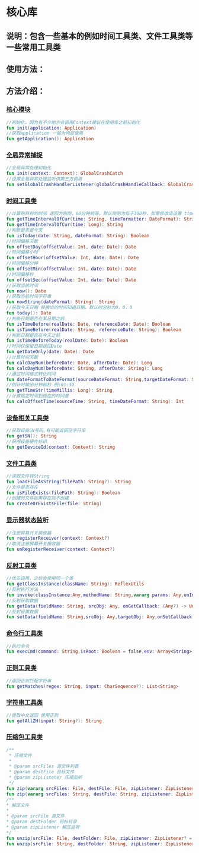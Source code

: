 # 核心库

## 说明：包含一些基本的例如时间工具类、文件工具类等一些常用工具类

## 使用方法：

## 方法介绍：

### [核心模块](./src/main/java/com/sik/sikcore/SIKCore.kt)

```kotlin
//初始化，因为有不少地方会调用Context建议在使用库之前初始化
fun init(application: Application)
//获取application 一般为内部使用
fun getApplication(): Application
```

### [全局异常捕捉](./src/main/java/com/sik/sikcore/crash/GlobalCrashCatch.kt)

```kotlin
//全局异常处理初始化
fun init(context: Context): GlobalCrashCatch
//设置全局异常处理监听供第三方调用
fun setGlobalCrashHandlerListener(globalCrashHandleCallback: GlobalCrashHandleCallback): GlobalCrashCatch
```

### [时间工具类](./src/main/java/com/sik/sikcore/date/TimeUtils.kt)

```kotlin
//计算到目前的时间 返回为刚刚，60分钟前等，默认刚刚为低于300秒，如需修改请设置 timeForCurrent 参数
fun getTimeIntervalOfCur(time: String, timeFormatter: DateFormat): String
fun getTimeIntervalOfCur(time: Long): String
//判断是否是今天
fun isToday(date: String, dateFormat: String): Boolean
//时间偏移天数
fun offsetDay(offsetValue: Int, date: Date): Date
//时间偏移小时
fun offsetHour(offsetValue: Int, date: Date): Date
//时间偏移分钟
fun offsetMin(offsetValue: Int, date: Date): Date
//时间偏移秒
fun offsetSec(offsetValue: Int, date: Date): Date
//获取当前时间
fun now(): Date
//获取当前时间字符串
fun nowString(dateFormat: String): String
//获取今天日期 转换出的时间知道日期，默认时分秒为0，0，0
fun today(): Date
//判断日期是否在某日期之前
fun isTimeBefore(realDate: Date, referenceDate: Date): Boolean
fun isTimeBefore(realDate: String, referenceDate: String): Boolean
//判断日期是否在今天之前
fun isTimeBeforeToday(realDate: Date): Boolean
//时间仅保留日期返回Date
fun getDateOnly(date: Date): Date
//计算时间天数
fun calcDayNum(beforeDate: Date, afterDate: Date): Long
fun calcDayNum(beforeDate: String, afterDate: String): Long
//通过时间格式转化时间
fun dateFormatToDateFormat(sourceDateFormat: String,targetDateFormat: String,date: String): String
//倒计时输出分钟和秒 例:01:30
fun getTimeStr(timeMillis: Long): String
//计算指定时间到现在的时间差
fun calcOffsetTime(sourceTime: String, timeDateFormat: String): Int
```

### [设备相关工具类](./src/main/java/com/sik/sikcore/device/DeviceUtils.kt)

```kotlin
//获取设备SN号码,有可能返回空字符串
fun getSN(): String
//获得设备硬件标识
fun getDeviceId(context: Context): String
```

### [文件工具类](./src/main/java/com/sik/sikcore/file/FileUtils.kt)

```kotlin
//读取文件转String
fun loadFileAsString(filePath: String?): String
//文件是否存在
fun isFileExists(filePath: String): Boolean
//创建的文件如果存在则不创建
fun createOrExistsFile(file: String)
```

### [显示器状态监听](./src/main/java/com/sik/sikcore/receivers/ScreenStatusReceiver.kt)

```kotlin
//注册屏幕开关接收器
fun registerReceiver(context: Context?)
//取消注册屏幕开关接收器
fun unRegisterReceiver(context: Context?)
```

### [反射工具类](./src/main/java/com/sik/sikcore/reflex/ReflexUtils.kt)

```kotlin
//优先调用，之后会使用同一个类
fun getClassInstance(className: String): ReflexUtils
//反射执行方法
fun invoke(classInstance:Any,methodName: String,vararg params: Any,onInvokeCallback: (Any?) -> Unit): ReflexUtils
//反射获取数据
fun getData(fieldName: String, srcObj: Any, onGetCallback: (Any?) -> Unit): ReflexUtils
//反射设置数据
fun setData(fieldName: String,srcObj: Any,targetObj: Any,onSetCallback: (Any?) -> Unit): ReflexUtils
```

### [命令行工具类](./src/main/java/com/sik/sikcore/shell/ShellUtils.kt)

```kotlin
//执行命令
fun execCmd(command: String,isRoot: Boolean = false,env: Array<String> = arrayOf()): ShellResult
```

### [正则工具类](./src/main/java/com/sik/sikcore/string/RegexUtils.kt)

```kotlin
//返回正则匹配字符串
fun getMatches(regex: String, input: CharSequence?): List<String>
```

### [字符串工具类](./src/main/java/com/sik/sikcore/string/StringUtils.kt)

```kotlin
//提取中文返回 使用正则
fun getAllZH(input: String?): String
```

### [压缩包工具类](./src/main/java/com/sik/sikcore/zip/ZipUtils.kt)

```kotlin
/**
 * 压缩文件
 *
 * @param srcFiles 源文件列表
 * @param destFile 目标文件
 * @param zipListener 压缩监听
 */
fun zip(vararg srcFiles: File, destFile: File, zipListener: ZipListener? = null)
fun zip(vararg srcFiles: String, destFile: String, zipListener: ZipListener? = null)
/**
* 解压文件
*
* @param srcFile 源文件
* @param destFolder 目标目录
* @param zipListener 解压监听
*/
fun unzip(srcFile: File, destFolder: File, zipListener: ZipListener? = null)
fun unzip(srcFile: String, destFolder: String, zipListener: ZipListener? = null)
```


